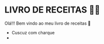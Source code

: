 # LIVRO DE RECEITAS :man_cook:

Olá!!! Bem vindo ao meu livro de receitas :book:

- Cuscuz com charque
- 

